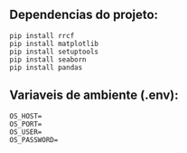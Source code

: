 ## Dependencias do projeto:
```
pip install rrcf
pip install matplotlib
pip install setuptools
pip install seaborn
pip install pandas
```

## Variaveis de ambiente (.env):
```
OS_HOST=
OS_PORT=
OS_USER=
OS_PASSWORD=
```
